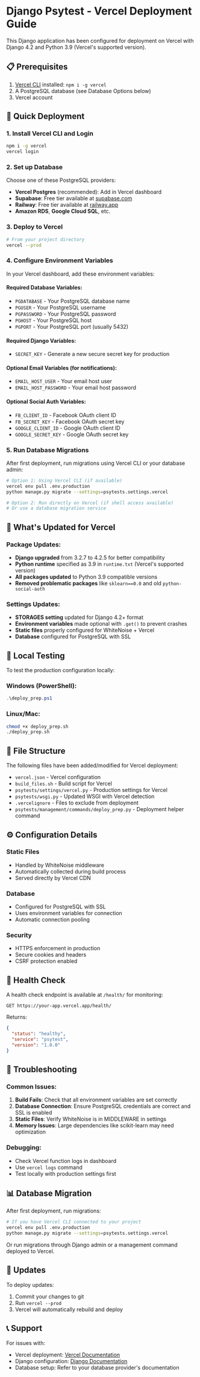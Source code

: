 # Django Psytest - Vercel Deployment Guide

This Django application has been configured for deployment on Vercel with Django 4.2 and Python 3.9 (Vercel's supported version).

## 📋 Prerequisites

1. [Vercel CLI](https://vercel.com/cli) installed: `npm i -g vercel`
2. A PostgreSQL database (see Database Options below)
3. Vercel account

## 🚀 Quick Deployment

### 1. Install Vercel CLI and Login
```bash
npm i -g vercel
vercel login
```

### 2. Set up Database
Choose one of these PostgreSQL providers:
- **Vercel Postgres** (recommended): Add in Vercel dashboard
- **Supabase**: Free tier available at [supabase.com](https://supabase.com)
- **Railway**: Free tier available at [railway.app](https://railway.app)
- **Amazon RDS**, **Google Cloud SQL**, etc.

### 3. Deploy to Vercel
```bash
# From your project directory
vercel --prod
```

### 4. Configure Environment Variables
In your Vercel dashboard, add these environment variables:

#### Required Database Variables:
- `PGDATABASE` - Your PostgreSQL database name
- `PGUSER` - Your PostgreSQL username  
- `PGPASSWORD` - Your PostgreSQL password
- `PGHOST` - Your PostgreSQL host
- `PGPORT` - Your PostgreSQL port (usually 5432)

#### Required Django Variables:
- `SECRET_KEY` - Generate a new secure secret key for production

#### Optional Email Variables (for notifications):
- `EMAIL_HOST_USER` - Your email host user
- `EMAIL_HOST_PASSWORD` - Your email host password

#### Optional Social Auth Variables:
- `FB_CLIENT_ID` - Facebook OAuth client ID
- `FB_SECRET_KEY` - Facebook OAuth secret key
- `GOOGLE_CLIENT_ID` - Google OAuth client ID
- `GOOGLE_SECRET_KEY` - Google OAuth secret key

### 5. Run Database Migrations
After first deployment, run migrations using Vercel CLI or your database admin:
```bash
# Option 1: Using Vercel CLI (if available)
vercel env pull .env.production
python manage.py migrate --settings=psytests.settings.vercel

# Option 2: Run directly on Vercel (if shell access available)
# Or use a database migration service
```

## 🔧 What's Updated for Vercel

### Package Updates:
- **Django upgraded** from 3.2.7 to 4.2.5 for better compatibility
- **Python runtime** specified as 3.9 in `runtime.txt` (Vercel's supported version)
- **All packages updated** to Python 3.9 compatible versions
- **Removed problematic packages** like `sklearn==0.0` and old `python-social-auth`

### Settings Updates:
- **STORAGES setting** updated for Django 4.2+ format
- **Environment variables** made optional with `.get()` to prevent crashes
- **Static files** properly configured for WhiteNoise + Vercel
- **Database** configured for PostgreSQL with SSL

## 🔧 Local Testing

To test the production configuration locally:

### Windows (PowerShell):
```powershell
.\deploy_prep.ps1
```

### Linux/Mac:
```bash
chmod +x deploy_prep.sh
./deploy_prep.sh
```

## 📁 File Structure

The following files have been added/modified for Vercel deployment:

- `vercel.json` - Vercel configuration
- `build_files.sh` - Build script for Vercel
- `psytests/settings/vercel.py` - Production settings for Vercel
- `psytests/wsgi.py` - Updated WSGI with Vercel detection
- `.vercelignore` - Files to exclude from deployment
- `psytests/management/commands/deploy_prep.py` - Deployment helper command

## ⚙️ Configuration Details

### Static Files
- Handled by WhiteNoise middleware
- Automatically collected during build process
- Served directly by Vercel CDN

### Database
- Configured for PostgreSQL with SSL
- Uses environment variables for connection
- Automatic connection pooling

### Security
- HTTPS enforcement in production
- Secure cookies and headers
- CSRF protection enabled

## 🏥 Health Check

A health check endpoint is available at `/health/` for monitoring:
```
GET https://your-app.vercel.app/health/
```

Returns:
```json
{
  "status": "healthy",
  "service": "psytest", 
  "version": "1.0.0"
}
```

## 🐛 Troubleshooting

### Common Issues:

1. **Build Fails**: Check that all environment variables are set correctly
2. **Database Connection**: Ensure PostgreSQL credentials are correct and SSL is enabled
3. **Static Files**: Verify WhiteNoise is in MIDDLEWARE in settings
4. **Memory Issues**: Large dependencies like scikit-learn may need optimization

### Debugging:
- Check Vercel function logs in dashboard
- Use `vercel logs` command
- Test locally with production settings first

## 📊 Database Migration

After first deployment, run migrations:
```bash
# If you have Vercel CLI connected to your project
vercel env pull .env.production
python manage.py migrate --settings=psytests.settings.vercel
```

Or run migrations through Django admin or a management command deployed to Vercel.

## 🔄 Updates

To deploy updates:
1. Commit your changes to git
2. Run `vercel --prod`
3. Vercel will automatically rebuild and deploy

## 📞 Support

For issues with:
- Vercel deployment: [Vercel Documentation](https://vercel.com/docs)
- Django configuration: [Django Documentation](https://docs.djangoproject.com/)
- Database setup: Refer to your database provider's documentation

